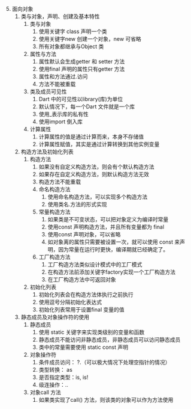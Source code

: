 5. 面向对象
    1. 类与对象，声明、创建及基本特性
        1. 类与对象
            1. 使用关键字 class 声明一个类
            2. 使用关键字new 创建一个对象，new 可省略
            3. 所有对象都继承与Object 类
        2. 属性与方法
            1. 属性默认会生成getter 和 setter 方法
            2. 使用final 声明的属性只有getter 方法
            3. 属性和方法通过.访问
            4. 方法不能被重载
        3. 类及成员可见性
            1. Dart 中的可见性以library(库)为单位
            2. 默认情况下，每一个Dart 文件就是一个库
            3. 使用_表示库的私有性
            4. 使用import 倒入库
        4. 计算属性
            1. 计算属性的值是通过计算而来，本身不存储值
            2. 计算属性赋值，其实是通过计算转换到其他实例变量
    2. 构造方法及初始化列表
        1. 构造方法
            1. 如果没有自定义构造方法，则会有个默认构造方法
            2. 如果存在自定义构造方法，则默认构造方法无效
            3. 构造方法不能重载
            4. 命名构造方法
                1. 使用命名构造方法，可以实现多个构造方法
                2. 使用类名.方法的形式实现
            5. 常量构造方法
                1. 如果类是不可变状态，可以把对象定义为编译时常量
                2. 使用const 声明构造方法，并且所有变量都为 final
                3. 使用const 声明对象，可以省略
                4. 如对象离的属性只需要被设置一次，就可以使用 const 来声明，因为常量在运行时更快，编译期就已经确定了。
            6. 工厂构造方法
                1. 工厂构造方法类似设计模式中的工厂模式
                2. 在构造方法前添加关键字factory实现一个工厂构造方法
                3. 在工厂构造方法中可返回对象
        2. 初始化列表
            1. 初始化列表会在构造方法体执行之前执行
            2. 使用逗号分隔初始化表达式
            3. 初始化列表常用于设置final 变量的值
    3. 静态成员及对象操作符的使用
        1. 静态成员
            1. 使用 static 关键字来实现类级别的变量和函数
            2. 静态成员不能访问非静态成员，非静态成员可以访问静态成员
            3. 类中的常量需要使用 static const 声明
        2. 对象操作符
            1. 条件成员访问： ?.（可以极大情况下处理空指针的情况）
            2. 类型转换： as
            3. 是否指定类型：is, is!
            4. 级连操作：..
        3. 对象call 方法
            1. 如果类实现了call() 方法，则该类的对象可以作为方法使用